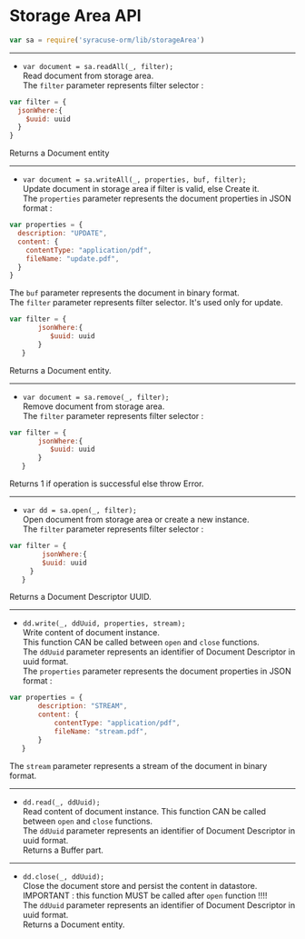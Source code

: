 # Storage Area API  
```javascript
var sa = require('syracuse-orm/lib/storageArea')  
```

-------------
* `var document = sa.readAll(_, filter);`  
Read document from storage area.  
The `filter` parameter represents filter selector :  
```javascript
var filter = {
  jsonWhere:{
    $uuid: uuid
  }
}
```
Returns a Document entity  

-------------
* `var document = sa.writeAll(_, properties, buf, filter);`  
  Update document in storage area if filter is valid, else Create it.  
  The `properties` parameter represents the document properties in JSON format :  
```javascript
var properties = {
  description: "UPDATE",
  content: {
    contentType: "application/pdf",
    fileName: "update.pdf",
  }
}
```
  The `buf` parameter represents the document in binary format.  
  The `filter` parameter represents filter selector. It's used only for update.  
```javascript
var filter = {
       jsonWhere:{
          $uuid: uuid
       }
   }
```
  Returns a Document entity.  
 
-------------
* `var document = sa.remove(_, filter);`  
  Remove document from storage area.  
  The `filter` parameter represents filter selector :  
```javascript
var filter = {
       jsonWhere:{
          $uuid: uuid
       }
   }
```
  Returns 1 if operation is successful else throw Error.  
 
-------------
* `var dd = sa.open(_, filter);`  
  Open document from storage area or create a new instance.  
  The `filter` parameter represents filter selector :  
```javascript
var filter = {  
        jsonWhere:{
        $uuid: uuid
     }
   }
```
  Returns a Document Descriptor UUID. 
 
-------------
* `dd.write(_, ddUuid, properties, stream);`  
  Write content of document instance.  
  This function CAN be called between `open` and `close` functions.  
  The `ddUuid` parameter represents an identifier of Document Descriptor in uuid format.  
  The `properties` parameter represents the document properties in JSON format :  
```javascript
var properties = {
       description: "STREAM",
       content: {
           contentType: "application/pdf",
           fileName: "stream.pdf",
       }
   }
```
  The `stream` parameter represents a stream of the document in binary format.  
 
-------------
* `dd.read(_, ddUuid);`  
  Read content of document instance. 
  This function CAN be called between `open` and `close` functions.  
  The `ddUuid` parameter represents an identifier of Document Descriptor in uuid format.  
  Returns a Buffer part.  
 
-------------
* `dd.close(_, ddUuid);`  
  Close the document store and persist the content in datastore.  
  IMPORTANT : this function MUST be called after `open` function !!!!  
  The `ddUuid` parameter represents an identifier of Document Descriptor in uuid format.  
  Returns a Document entity.  
 
